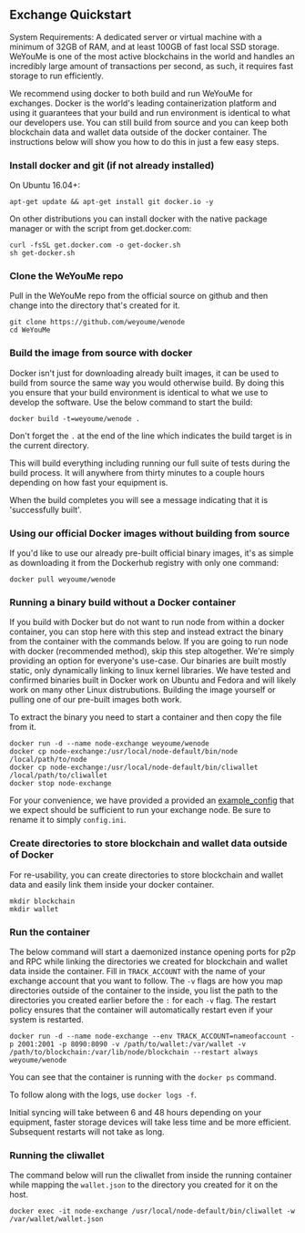 Exchange Quickstart
-------------------

System Requirements: A dedicated server or virtual machine with a minimum of 32GB of RAM, and at least 100GB of fast local SSD storage. WeYouMe is one of the most active blockchains in the world and handles an incredibly large amount of transactions per second, as such, it requires fast storage to run efficiently.

We recommend using docker to both build and run WeYouMe for exchanges. Docker is the world's leading containerization platform and using it guarantees that your build and run environment is identical to what our developers use. You can still build from source and you can keep both blockchain data and wallet data outside of the docker container. The instructions below will show you how to do this in just a few easy steps.

### Install docker and git (if not already installed)

On Ubuntu 16.04+:
```
apt-get update && apt-get install git docker.io -y
```

On other distributions you can install docker with the native package manager or with the script from get.docker.com:
```
curl -fsSL get.docker.com -o get-docker.sh
sh get-docker.sh
```

### Clone the WeYouMe repo

Pull in the WeYouMe repo from the official source on github and then change into the directory that's created for it.
```
git clone https://github.com/weyoume/wenode
cd WeYouMe
```

### Build the image from source with docker

Docker isn't just for downloading already built images, it can be used to build from source the same way you would otherwise build. By doing this you ensure that your build environment is identical to what we use to develop the software. Use the below command to start the build:

```
docker build -t=weyoume/wenode .
```

Don't forget the `.` at the end of the line which indicates the build target is in the current directory.

This will build everything including running our full suite of tests during the build process. It will anywhere from thirty minutes to a couple hours depending on how fast your equipment is.

When the build completes you will see a message indicating that it is 'successfully built'.

### Using our official Docker images without building from source

If you'd like to use our already pre-built official binary images, it's as simple as downloading it from the Dockerhub registry with only one command:

```
docker pull weyoume/wenode
```

### Running a binary build without a Docker container

If you build with Docker but do not want to run node from within a docker container, you can stop here with this step and instead extract the binary from the container with the commands below. If you are going to run node with docker (recommended method), skip this step altogether. We're simply providing an option for everyone's use-case. Our binaries are built mostly static, only dynamically linking to linux kernel libraries. We have tested and confirmed binaries built in Docker work on Ubuntu and Fedora and will likely work on many other Linux distrubutions. Building the image yourself or pulling one of our pre-built images both work.

To extract the binary you need to start a container and then copy the file from it.

```
docker run -d --name node-exchange weyoume/wenode
docker cp node-exchange:/usr/local/node-default/bin/node /local/path/to/node
docker cp node-exchange:/usr/local/node-default/bin/cliwallet /local/path/to/cliwallet
docker stop node-exchange
```

For your convenience, we have provided a provided an [example\_config](example\_config.ini) that we expect should be sufficient to run your exchange node. Be sure to rename it to simply `config.ini`.

### Create directories to store blockchain and wallet data outside of Docker

For re-usability, you can create directories to store blockchain and wallet data and easily link them inside your docker container.

```
mkdir blockchain
mkdir wallet
```

### Run the container

The below command will start a daemonized instance opening ports for p2p and RPC  while linking the directories we created for blockchain and wallet data inside the container. Fill in `TRACK_ACCOUNT` with the name of your exchange account that you want to follow. The `-v` flags are how you map directories outside of the container to the inside, you list the path to the directories you created earlier before the `:` for each `-v` flag. The restart policy ensures that the container will automatically restart even if your system is restarted.

```
docker run -d --name node-exchange --env TRACK_ACCOUNT=nameofaccount -p 2001:2001 -p 8090:8090 -v /path/to/wallet:/var/wallet -v /path/to/blockchain:/var/lib/node/blockchain --restart always weyoume/wenode
```

You can see that the container is running with the `docker ps` command.

To follow along with the logs, use `docker logs -f`.

Initial syncing will take between 6 and 48 hours depending on your equipment, faster storage devices will take less time and be more efficient. Subsequent restarts will not take as long.

### Running the cliwallet

The command below will run the cliwallet from inside the running container while mapping the `wallet.json` to the directory you created for it on the host.

```
docker exec -it node-exchange /usr/local/node-default/bin/cliwallet -w /var/wallet/wallet.json
```
